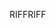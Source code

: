 <span data-ttu-id="47852-101">RIFF</span><span class="sxs-lookup"><span data-stu-id="47852-101">RIFF</span></span>